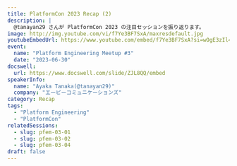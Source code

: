```yaml
---
title: PlatformCon 2023 Recap (2)
description: |
  @tanayan29 さんが PlatformCon 2023 の注目セッションを振り返ります。
image: http://img.youtube.com/vi/f7Ye3BF7SxA/maxresdefault.jpg
youtubeEmbedUrl: https://www.youtube.com/embed/f7Ye3BF7SxA?si=wOgE3zIl407EqN0L
event:
  name: "Platform Engineering Meetup #3"
  date: "2023-06-30"
docswell:
  url: https://www.docswell.com/slide/ZJL8QQ/embed
speakerInfo:
  name: "Ayaka Tanaka(@tanayan29)"
  company: "エーピーコミュニケーションズ"
category: Recap
tags:
  - "Platform Engineering"
  - "PlatformCon"
relatedSessions:
  - slug: pfem-03-01
  - slug: pfem-03-02
  - slug: pfem-03-04
draft: false
---
```

